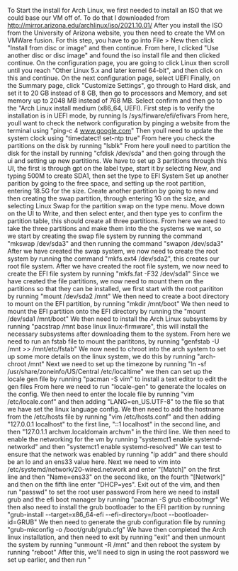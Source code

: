   To Start the install for Arch Linux, we first needed to install an ISO that we could base our VM off of. To do that I downloaded from http://mirror.arizona.edu/archlinux/iso/2021.10.01/
After you install the ISO from the University of Arizona website, you then need to create the VM on VMWare fusion. 
For this step, you have to go into File > New then click "Install from disc or image" and then continue.
From here, I clicked "Use another disc or disc image" and found the iso install file and then clicked continue.
On the configuration page, you are going to click Linux then scroll until you reach "Other Linux 5.x and later kernel 64-bit", and then click on this and continue. 
On the next configuration page, select UEFI
Finally, on the Summary page, click "Customize Settings", go through to Hard disk, and set it to 20 GB instead of 8 GB, then go to  processors and Memory, and set memory up to 2048 MB instead of 768 MB. 
Select confirm and then go to the "Arch Linux install medium (x86_64, UEFI).
First step is to verify the installation is in UEFI mode, by running ls /sys/firware/efi/efivars
From here, youll want to check the network configuration by pinging a website from the terminal using "ping-c 4 www.google.com"
Then youll need to update the system clock using "timedatect! set-ntp true"
From here you check the partitions on the disk by running "lsblk"
From here youll need to partition the disk for the install by running "cfdisk /dev/sda" and then going through the ui and setting up new partitions. 
We have to set up 3 partitions through this UI, the first is through gpt on the label type, start it by selecting New, and typing 500M to create SDA1, then set the type to EFI System
Set up another parition by going to the free space, and setting up the root partition, entering 18.5G for the size.
Create another partition by going to new and then creating the swap partition, through entering 1G on the size, and selecting Linux Swap for the partition swap on the type menu.
Move down on the UI to Write, and then select enter, and then type yes to confirm the partition table, this should create all three partitions. 
From here we need to take the three partitions and make them into the the systems we want, so we start by creating the swap file system by running the command "mkswap /dev/sda3" and then running the command "swapon /dev/sda3"
After we have created the swap system, we now need to create the root system by running the command "mkfs.ext4 /dev/sda2", this creates our root file system. 
After we have created the root file system, we now need to create the EFI file system by running "mkfs.fat -F32 /dev/sda1"
Since we have created the file partitions, we now need to mount them on the partitions so that they can be installed, we first start with the root parititon by running "mount /dev/sda2 /mnt"
We then need to create a boot directory to mount on the EFI partition, by running "mkdir /mnt/boot"
We then need to mount the EFI partition onto the EFI directory by running the "mount /dev/sda1 /mnt/boot"
We then need to install the Arch Linux subsystems by running "pacstrap /mnt base linux linux-firmware", this will install the necessary subsystems after downloading them to the system. 
From here we need to run an fstab file to mount the parititons, by running "genfstab -U /mnt >> /mnt/etc/fstab"
We now need to chroot into the arch system to set up some more details on the linux system, we do this by running "arch-chroot /mnt"
Next we need to set up the timezone by running "ln -sf /usr/share/zoneinfo/US/Central /etc/localtime"
we then can set up the locale gen file by running "pacman -S vim" to install a text editor to edit the gen files
From here we need to run "locale-gen" to generate the locales on the config.
We then need to enter the locale file by running "vim /etc/locale.conf" and then adding "LANG=en_US.UTF-8" to the file so that we have set the linux language config. 
We then need to add the hostname from the /etc/hosts file by running "vim /etc/hosts.conf" and then adding "127.0.0.1 localhost" to the first line, "::1 localhost" in the second line,  and then "127.0.1.1 archvm.localdomain archvm" in the third line. 
We then need to enable the networking for the vm by running "systemct1 enable systemd-networkd" and then "systemct1 enable systemd-resolved" 
We can test to ensure that the network was enabled by running "ip addr" and there should be an lo and an ens33 value here.
Next we need to vim into /etc/systemd/network/20-wired.network and enter "[Match]" on the first line and then "Name=ens33" on the second like, on the fourth "[Network]" and then on the fifth line enter "DHCP=yes".
Exit out of the vim, and then run "passwd" to set the root user password
From here we need to install grub and the efi boot manager by running "pacman -S grub efibootmgr" 
We then also need to install the grub bootloader to the EFI partition by running "grub-install --target=x86_64-efi --efi-directory=/boot --bootloader-id=GRUB"
We then need to generate the grub configuration file by running "grub-mkconfig -o /boot/grub/grub.cfg"
We have then completed the Arch linux installation, and then need to exit by running "exit" and then unmount the system by running "unmount -R /mnt" and then reboot the system by running "reboot"
After this, we'll need to sign in using the root password we set up earlier, and then run "
